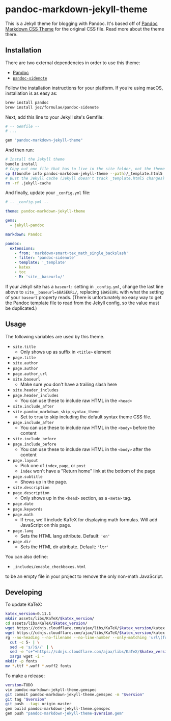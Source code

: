 # pandoc-markdown-jekyll-theme

This is a Jekyll theme for blogging with Pandoc. It's based off of [Pandoc
Markdown CSS Theme] for the original CSS file. Read more about the theme there.

[Pandoc Markdown CSS Theme]: https://jez.io/pandoc-markdown-css-theme/

## Installation

There are two external dependencies in order to use this theme:

- [Pandoc](https://pandoc.org/)
- [`pandoc-sidenote`](https://github.com/jez/pandoc-sidenote)

Follow the installation instructions for your platform. If you’re using macOS,
installation is as easy as:

```bash
brew install pandoc
brew install jez/formulae/pandoc-sidenote
```

Next, add this line to your Jekyll site's Gemfile:

```ruby
# -- Gemfile --
# ...

gem "pandoc-markdown-jekyll-theme"
```

And then run:

```bash
# Install the Jekyll theme
bundle install
# Copy out one file that has to live in the site folder, not the theme
cp $(bundle info pandoc-markdown-jekyll-theme --path)/_template.html5 .
# Bust the Jekyll cache (Jekyll doesn't track _template.html5 changes)
rm -rf .jekyll-cache
```

And finally, update your `_config.yml` file:

```yaml
# -- _config.yml --

theme: pandoc-markdown-jekyll-theme

gems:
  - jekyll-pandoc

markdown: Pandoc

pandoc:
  extensions:
    - from: 'markdown+smart+tex_math_single_backslash'
    - filter: 'pandoc-sidenote'
    - template: '_template'
    - katex
    - toc
    - M: 'site__baseurl=/'
```

If your Jekyll site has a `baseurl:` setting in `_config.yml`, change the last
line above to `site__baseurl=$BASEURL/`, replacing `$BASEURL` with what the
setting of your `baseurl` property reads. (There is unfortunately no easy way to
get the Pandoc template file to read from the Jekyll config, so the value must
be duplicated.)

## Usage

The following variables are used by this theme.

- `site.title`
  - Only shows up as suffix in `<title>` element
- `page.title`
- `site.author`
- `page.author`
- `page.author_url`
- `site.baseurl`
  - Make sure you don't have a trailing slash here
- `site.header_includes`
- `page.header_includes`
  - You can use these to include raw HTML in the `<head>`
- `site.include_after`
- `site.pandoc_markdown_skip_syntax_theme`
  - Set to `true` to skip including the default syntax theme CSS file.
- `page.include_after`
  - You can use these to include raw HTML in the `<body>` before the content
- `site.include_before`
- `page.include_before`
  - You can use these to include raw HTML in the `<body>` after the content
- `page.layout`
  - Pick one of `index`, `page`, or `post`
  - `index` won't have a "Return home" link at the bottom of the page
- `page.subtitle`
  - Shows up in the page.
- `site.description`
- `page.description`
  - Only shows up in the `<head>` section, as a `<meta>` tag.
- `page.date`
- `page.keywords`
- `page.math`
  - If `true`, we'll include KaTeX for displaying math formulas. Will add
    JavaScript on this page.
- `page.lang`
  - Sets the HTML lang attribute. Default: `'en'`
- `page.dir`
  - Sets the HTML dir attribute. Default: `'ltr'`

You can also define:

- `_includes/enable_checkboxes.html`

to be an empty file in your project to remove the only non-math JavaScript.

## Developing

To update KaTeX:

```bash
katex_version=0.11.1
mkdir assets/libs/KaTeX/$katex_version/
cd assets/libs/KaTeX/$katex_version/
wget https://cdnjs.cloudflare.com/ajax/libs/KaTeX/$katex_version/katex.min.js
wget https://cdnjs.cloudflare.com/ajax/libs/KaTeX/$katex_version/katex.min.css
rg --no-heading --no-filename --no-line-number --only-matching 'url\(font[^)]+\)' | \
  cut -c 5- | \
  sed -e 's/)$//' | \
  sed -e "s+^+https://cdnjs.cloudflare.com/ajax/libs/KaTeX/$katex_version/+" | \
  xargs wget -i -
mkdir -p fonts
mv *.ttf *.woff *.woff2 fonts
```

To make a release:

```bash
version=TODO
vim pandoc-markdown-jekyll-theme.gemspec
git commit pandoc-markdown-jekyll-theme.gemspec -m "$version"
git tag "$version"
git push --tags origin master
gem build pandoc-markdown-jekyll-theme.gemspec
gem push "pandoc-markdown-jekyll-theme-$version.gem"
```
